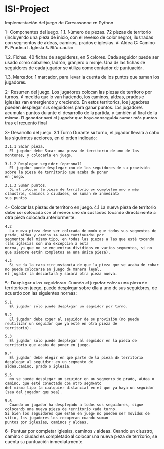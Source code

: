 # ISI-Project
Implementación del juego de Carcassonne en Python.




1- Componentes del juego.
  1.1. Número de piezas.
    72 piezas de territorio (incluyendo una pieza de inicio, con el reverso de color
  negro), ilustradas con segmentos de aldeas, caminos, prados e iglesias.
  A: Aldea
  C: Camino
  P: Pradera
  I: Iglesia
  B: Bifurcación

  1.2. Fichas.
    40 fichas de seguidores, en 5 colores. Cada seguidor puede ser usado como caballero, ladrón, granjero o monje.
  Una de las fichas de seguidores de cada jugador se utiliza como contador
  de puntuación.

  1.3. Marcador.
    1 marcador, para llevar la cuenta de los puntos que suman los jugadores.


 2- Resumen del juego.
      Los jugadores colocan las piezas de territorio por turnos. A medida que lo van haciendo, los caminos,
aldeas, prados e iglesias van emergiendo y creciendo. En estos territorios, los jugadores pueden desplegar sus
seguidores para ganar puntos. Los jugadores acumulan puntos durante el desarrollo de la partida, y también al
final de la misma. El ganador será el jugador que haya conseguido sumar más puntos tras el recuento final.

 3- Desarrollo del juego.
  3.1 Turno
    Durante su turno, el jugador llevará a cabo las siguientes acciones, en el orden indicado:

    3.1.1 Sacar pieza.
      El jugador debe Sacar una pieza de territorio de uno de los montones, y colocarla en juego.

    3.1.2 Desplegar seguidor (opcional)
      El jugador puede desplegar uno de los seguidores de su provisión sobre la pieza de territorio que acaba de poner
    en juego.

    3.1.3 Sumar puntos.
      Si al colocar la pieza de territorio se completan uno o más claustros, caminos o ciudades, se suman de inmediato
    sus puntos

  4- Colocar las piezas de territorio en juego.
    4.1
      La nueva pieza de territorio debe ser colocada con al menos uno de sus lados tocando directamente a otra pieza
    colocada anteriormente.

    4.2
      La nueva pieza debe ser colocada de modo que todos sus segmentos de prado, aldea y camino se vean continuados por
    segmentos del mismo tipo, en todas las piezas a las que esté tocando (las iglesias son una excepción a esta
    norma, ya que no se encuentran divididos en varios segmentos, si no que siempre están completos en una única pieza).

    4.3
      Si se da la rara circunstancia de que la pieza que se acaba de robar no puede colocarse en juego de manera legal,
    el jugador la descartará y sacará otra pieza nueva.


  5- Desplegar a los seguidores.
    Cuando el jugador coloca una pieza de territorio en juego, puede desplegar sobre ella a uno de sus seguidores, de
    acuerdo con las siguientes normas:

    5.1
      El jugador sólo puede desplegar un seguidor por turno.

    5.2
      El jugador debe coger al seguidor de su provisión (no puede reutilizar un seguidor que ya esté en otra pieza de
    territorio).

    5.3
      El jugador sólo puede desplegar al seguidor en la pieza de territorio que acaba de poner en juego.

    5.4
      El jugador debe elegir en qué parte de la pieza de territorio desplegar al seguidor: en un segmento de
    aldea,camino, prado o iglesia.

    5.5
      No se puede desplegar un seguidor en un segmento de prado, aldea o camino, que esté conectado con otro segmento
    del mismo tipo (a cualquier distancia) en el que ya haya un seguidor (sea del jugador que sea).

    5.6
      Cuando un jugador ha desplegado a todos sus seguidores, sigue colocando una nueva pieza de territorio cada turno.
    Si bien los seguidores que están en juego no pueden ser movidos de sitio, los jugadores los recuperan cuando suman
    puntos por iglesias, caminos y aldeas.


  6- Puntuar por completar iglesias, caminos y aldeas.
    Cuando un claustro, camino o ciudad es completado al colocar una nueva pieza de territorio, se cuenta su puntuación
  inmediatamente.
